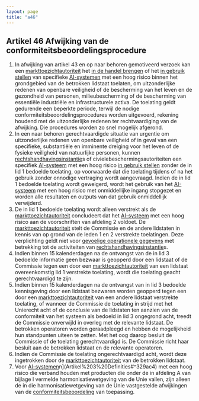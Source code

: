 ```yaml
---
layout: page
title: "a46"
---
```


## Artikel 46 Afwijking van de conformiteitsbeoordelingsprocedure

1. In afwijking van artikel 43 en op naar behoren gemotiveerd verzoek kan een [markttoezichtautoriteit](a3.md#^mta) het [in de handel brengen](a3.md#^handel) of het [in gebruik stellen](a3.md#^gebruik) van specifieke [AI-systemen](a3.md#^ai-systeem) met een hoog risico binnen het grondgebied van de betrokken lidstaat toelaten, om uitzonderlijke redenen van openbare veiligheid of de bescherming van het leven en de gezondheid van personen, milieubescherming of de bescherming van essentiële industriële en infrastructurele activa. De toelating geldt gedurende een beperkte periode, terwijl de nodige conformiteitsbeoordelingsprocedures worden uitgevoerd, rekening houdend met de uitzonderlijke redenen ter rechtvaardiging van de afwijking. Die procedures worden zo snel mogelijk afgerond.
2. In een naar behoren gerechtvaardigde situatie van urgentie om uitzonderlijke redenen van openbare veiligheid of in geval van een specifieke, substantiële en imminente dreiging voor het leven of de fysieke veiligheid van natuurlijke personen, kunnen [rechtshandhavingsinstantie](a3.md#^rhi)s of civielebeschermingsautoriteiten een specifiek [AI-systeem](a3.md#^ai-systeem) met een hoog risico [in gebruik stellen](a3.md#^gebruik) zonder de in lid 1 bedoelde toelating, op voorwaarde dat die toelating tijdens of na het gebruik zonder onnodige vertraging wordt aangevraagd. Indien de in lid 1 bedoelde toelating wordt geweigerd, wordt het gebruik van het [AI-systeem](a3.md#^ai-systeem) met een hoog risico met onmiddellijke ingang stopgezet en worden alle resultaten en outputs van dat gebruik onmiddellijk verwijderd.
3. De in lid 1 bedoelde toelating wordt alleen verstrekt als de [markttoezichtautoriteit](a3.md#^mta) concludeert dat het [AI-systeem](a3.md#^ai-systeem) met een hoog risico aan de voorschriften van afdeling 2 voldoet. De [markttoezichtautoriteit](a3.md#^mta) stelt de Commissie en de andere lidstaten in kennis van op grond van de leden 1 en 2 verstrekte toelatingen. Deze verplichting geldt niet voor [gevoelige operationele gegevens](a3.md#^gog) met betrekking tot de activiteiten van [rechtshandhavingsinstantie](a3.md#^rhi)s.
4. Indien binnen 15 kalenderdagen na de ontvangst van de in lid 3 bedoelde informatie geen bezwaar is geopperd door een lidstaat of de Commissie tegen een door een [markttoezichtautoriteit](a3.md#^mta) van een lidstaat overeenkomstig lid 1 verstrekte toelating, wordt die toelating geacht gerechtvaardigd te zijn.
5. Indien binnen 15 kalenderdagen na de ontvangst van in lid 3 bedoelde kennisgeving door een lidstaat bezwaren worden geopperd tegen een door een [markttoezichtautoriteit](a3.md#^mta) van een andere lidstaat verstrekte toelating, of wanneer de Commissie de toelating in strijd met het Unierecht acht of de conclusie van de lidstaten ten aanzien van de conformiteit van het systeem als bedoeld in lid 3 ongegrond acht, treedt de Commissie onverwijld in overleg met de relevante lidstaat. De betrokken operatoren worden geraadpleegd en hebben de mogelijkheid hun standpunten uiteen te zetten. Met het oog daarop besluit de Commissie of de toelating gerechtvaardigd is. De Commissie richt haar besluit aan de betrokken lidstaat en de relevante operatoren.
6. Indien de Commissie de toelating ongerechtvaardigd acht, wordt deze ingetrokken door de [markttoezichtautoriteit](a3.md#^mta) van de betrokken lidstaat.
7. Voor [AI-systemen](a3.md#^ai-systeem)n](Artikel%203%20Definities#^329ac4) met een hoog risico die verband houden met producten die onder de in afdeling A van bijlage I vermelde harmonisatiewetgeving van de Unie vallen, zijn alleen de in die harmonisatiewetgeving van de Unie vastgestelde afwijkingen van de [conformiteitsbeoordeling](a3.md#^conformiteitsbeoordeling) van toepassing.